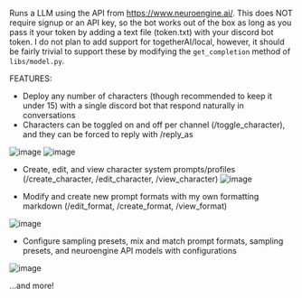 Runs a LLM using the API from https://www.neuroengine.ai/. This does NOT require signup or an API key, so the bot works out of the box as long as you pass it your token by adding a text file (token.txt) with your discord bot token.
I do not plan to add support for togetherAI/local, however, it should be fairly trivial to support these by modifying the ``get_completion`` method of ``libs/model.py``.

FEATURES:
- Deploy any number of characters (though recommended to keep it under 15) with a single discord bot that respond naturally in conversations
- Characters can be toggled on and off per channel (/toggle_character), and they can be forced to reply with /reply_as

![image](https://github.com/Green0-0/Discord-LLM-v2/assets/138409197/18240302-5ee3-4496-ba8a-74a083552e29)
![image](https://github.com/Green0-0/Discord-LLM-v2/assets/138409197/903b04b7-eaa0-4876-b720-19e72053ed88)

- Create, edit, and view character system prompts/profiles (/create_character, /edit_character, /view_character)
![image](https://github.com/Green0-0/Discord-LLM-v2/assets/138409197/886166ac-35d2-4227-977e-530ffe8ac87e)

- Modify and create new prompt formats with my own formatting markdown (/edit_format, /create_format, /view_format)

![image](https://github.com/Green0-0/Discord-LLM-v2/assets/138409197/1f90a979-ec3a-49c6-ac54-f465456f3229)

- Configure sampling presets, mix and match prompt formats, sampling presets, and neuroengine API models with configurations

![image](https://github.com/Green0-0/Discord-LLM-v2/assets/138409197/fab44ffc-02ca-4788-a55e-9ee7931477b6)

...and more!
